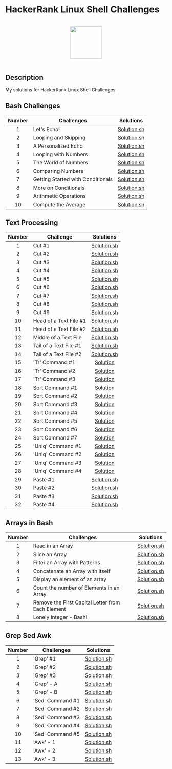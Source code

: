 # HackerRank Linux Shell Challenges

<p align="center">  
	<br>
	<a href="https://www.hackerrank.com/kursadkalenderb1">
        <img height=100 src="https://hrcdn.net/community-frontend/assets/brand/logo-new-white-green-a5cb16e0ae.svg"> 
    	</a>
	<br>
	<br>
</p>

## Description
My solutions for HackerRank Linux Shell Challenges.

## Bash Challenges

| Number | Challenges | Solutions |
|:------:|------------|:---------:|
| 1 |Let's Echo! | [Solution.sh](Challenges/Bash/Let's%20Echo.sh)
| 2 |Looping and Skipping | [Solution.sh](Challenges/Bash/Looping%20and%20Skipping.sh)
| 3 |A Personalized Echo | [Solution.sh](Challenges/Bash/A%20Personalized%20Echo.sh)
| 4 |Looping with Numbers | [Solution.sh](Challenges/Bash/Looping%20with%20Numbers.sh)
| 5 |The World of Numbers | [Solution.sh](Challenges/Bash/The%20World%20of%20Numbers.sh)
| 6 |Comparing Numbers | [Solution.sh](Challenges/Bash/Comparing%20Numbers.sh)
| 7 |Getting Started with Conditionals | [Solution.sh](Challenges/Bash/Getting%20Started%20with%20Conditionals.sh)
| 8 |More on Conditionals | [Solution.sh](Challenges/Bash/More%20on%20Conditionals.sh)
| 9 |Arithmetic Operations | [Solution.sh](Challenges/Bash/Arithmetic%20Operations.sh)
| 10 |Compute the Average | [Solution.sh](Challenges/Bash/Compute%20the%20Average.sh)

## Text Processing

| Number | Challenge | Solutions |
|:------:|-----------|:---------:|
| 1 |Cut #1| [Solution.sh](Challenges/Text%20Processing/Cut%20%231.sh) |
| 2 |Cut #2| [Solution.sh](Challenges/Text%20Processing/Cut%20%232.sh) |
| 3 |Cut #3| [Solution.sh](Challenges/Text%20Processing/Cut%20%233.sh) |
| 4 |Cut #4| [Solution.sh](Challenges/Text%20Processing/Cut%20%234.sh) |
| 5 |Cut #5| [Solution.sh](Challenges/Text%20Processing/Cut%20%235.sh) |
| 6 |Cut #6| [Solution.sh](Challenges/Text%20Processing/Cut%20%236.sh) |
| 7 |Cut #7| [Solution.sh](Challenges/Text%20Processing/Cut%20%237.sh) |
| 8 |Cut #8| [Solution.sh](Challenges/Text%20Processing/Cut%20%238.sh) |
| 9 |Cut #9| [Solution.sh](Challenges/Text%20Processing/Cut%20%239.sh) |
| 10 |Head of a Text File #1| [Solution.sh](Challenges/Text%20Processing/Head%20of%20a%20Text%20File%20%231.sh) |
| 11 |Head of a Text File #2| [Solution.sh](Challenges/Text%20Processing/Head%20of%20a%20Text%20File%20%232.sh) |
| 12 |Middle of a Text File| [Solution.sh](Challenges/Text%20Processing/Middle%20of%20a%20Text%20File.sh) |
| 13 |Tail of a Text File #1| [Solution.sh](Challenges/Text%20Processing/Tail%20of%20a%20Text%20File%20%231.sh) |
| 14 |Tail of a Text File #2| [Solution.sh](Challenges/Text%20Processing/Tail%20of%20a%20Text%20File%20%232.sh) |
| 15 |'Tr' Command #1 | [Solution](Challenges/Text%20Processing/'Tr'%20Command%20%231.sh) |
| 16 |'Tr' Command #2 | [Solution](Challenges/Text%20Processing/'Tr'%20Command%20%232.sh) |
| 17 |'Tr' Command #3 | [Solution](Challenges/Text%20Processing/'Tr'%20Command%20%233.sh) |
| 18 |Sort Command #1 | [Solution](Challenges/Text%20Processing/Sort%20Command%20%231.sh) |
| 19 |Sort Command #2 | [Solution](Challenges/Text%20Processing/Sort%20Command%20%232.sh) |
| 20 |Sort Command #3 | [Solution](Challenges/Text%20Processing/Sort%20Command%20%233.sh) |
| 21 |Sort Command #4 | [Solution](Challenges/Text%20Processing/Sort%20Command%20%234.sh) |
| 22 |Sort Command #5 | [Solution](Challenges/Text%20Processing/Sort%20Command%20%235.sh) |
| 23 |Sort Command #6 | [Solution](Challenges/Text%20Processing/Sort%20Command%20%236.sh) |
| 24 |Sort Command #7 | [Solution](Challenges/Text%20Processing/Sort%20Command%20%237.sh) |
| 25 |'Uniq' Command #1 | [Solution](Challenges/Text%20Processing/'Uniq'%20Command%20%231.sh) |
| 26 |'Uniq' Command #2 | [Solution](Challenges/Text%20Processing/'Uniq'%20Command%20%232.sh) |
| 27 |'Uniq' Command #3 | [Solution](Challenges/Text%20Processing/'Uniq'%20Command%20%233.sh) |
| 28 |'Uniq' Command #4 | [Solution](Challenges/Text%20Processing/'Uniq'%20Command%20%234.sh) |
| 29 |Paste #1| [Solution.sh](Challenges/Text%20Processing/Paste%20%231.sh) |
| 30 |Paste #2| [Solution.sh](Challenges/Text%20Processing/Paste%20%232.sh) |
| 31 |Paste #3| [Solution.sh](Challenges/Text%20Processing/Paste%20%233.sh) |
| 32 |Paste #4| [Solution.sh](Challenges/Text%20Processing/Paste%20%234.sh) |

## Arrays in Bash

| Number | Challenges | Solutions |
|:------:|------------|:---------:|
| 1 |Read in an Array | [Solution.sh](Challenges/Arrays%20in%20Bash/Read%20in%20an%20Array.sh)
| 2 |Slice an Array | [Solution.sh](Challenges/Arrays%20in%20Bash/Slice%20an%20Array.sh)
| 3 |Filter an Array with Patterns | [Solution.sh](Challenges/Arrays%20in%20Bash/Filter%20an%20Array%20with%20Patterns.sh)
| 4 |Concatenate an Array with itself | [Solution.sh](Challenges/Arrays%20in%20Bash/Concatenate%20an%20array%20with%20itself.sh)
| 5 |Display an element of an array | [Solution.sh](Challenges/Arrays%20in%20Bash/Display%20an%20element%20of%20an%20array.sh)
| 6 |Count the number of Elements in an Array | [Solution.sh](Challenges/Arrays%20in%20Bash/Count%20the%20number%20of%20Elements%20in%20an%20Array.sh)
| 7 |Remove the First Capital Letter from Each Element | [Solution.sh](Challenges/Arrays%20in%20Bash/Remove%20the%20First%20Capital%20Letter%20from%20Each%20Element.sh)
| 8 |Lonely Integer - Bash! | [Solution.sh](Challenges/Arrays%20in%20Bash/Lonely%20Integer%20-%20Bash!.sh)

## Grep Sed Awk

| Number | Challenges | Solutions |
|:------:|------------|:---------:|
| 1 |'Grep' #1 | [Solution.sh](Challenges/Grep%20Sed%20Awk/'Grep'%20%231.sh)
| 2 |'Grep' #2 | [Solution.sh](Challenges/Grep%20Sed%20Awk/'Grep'%20%232.sh)
| 3 |'Grep' #3 | [Solution.sh](Challenges/Grep%20Sed%20Awk/'Grep'%20%233.sh)
| 4 |'Grep' - A | [Solution.sh](Challenges/Grep%20Sed%20Awk/'Grep'%20-%20A.sh)
| 5 |'Grep' - B | [Solution.sh](Challenges/Grep%20Sed%20Awk/'Grep'%20-%20B.sh)
| 6 |'Sed' Command #1 | [Solution.sh](Challenges/Grep%20Sed%20Awk/'Sed'%20Command%20%231.sh)
| 7 |'Sed' Command #2 | [Solution.sh](Challenges/Grep%20Sed%20Awk/'Sed'%20Command%20%232.sh)
| 8 |'Sed' Command #3 | [Solution.sh](Challenges/Grep%20Sed%20Awk/'Sed'%20Command%20%233.sh)
| 9 |'Sed' Command #4 | [Solution.sh](Challenges/Grep%20Sed%20Awk/'Sed'%20Command%20%234.sh)
| 10 |'Sed' Command #5 | [Solution.sh](Challenges/Grep%20Sed%20Awk/'Sed'%20Command%20%235.sh)
| 11 |'Awk' - 1 | [Solution.sh](Challenges/Grep%20Sed%20Awk/'Awk'%20-1.sh)
| 12 |'Awk' - 2 | [Solution.sh](Challenges/Grep%20Sed%20Awk/'Awk'%20-2.sh)
| 13 |'Awk' - 3 | [Solution.sh](Challenges/Grep%20Sed%20Awk/'Awk'%20-3.sh)

